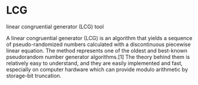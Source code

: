 # LCG
linear congruential generator (LCG) tool

A linear congruential generator (LCG) is an algorithm that yields a sequence of pseudo-randomized numbers calculated with a discontinuous piecewise linear equation. The method represents one of the oldest and best-known pseudorandom number generator algorithms.[1] The theory behind them is relatively easy to understand, and they are easily implemented and fast, especially on computer hardware which can provide modulo arithmetic by storage-bit truncation.
